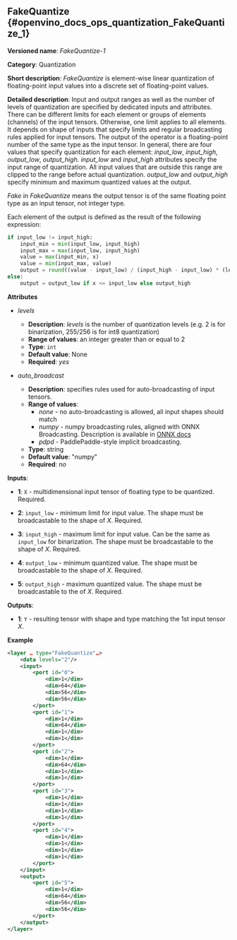 ## FakeQuantize <a name="FakeQuantize"></a> {#openvino_docs_ops_quantization_FakeQuantize_1}

**Versioned name**: *FakeQuantize-1*

**Category**: Quantization

**Short description**: *FakeQuantize* is element-wise linear quantization of floating-point input values into a discrete set of floating-point values.

**Detailed description**: Input and output ranges as well as the number of levels of quantization are specified by dedicated inputs and attributes. There can be different limits for each element or groups of elements (channels) of the input tensors. Otherwise, one limit applies to all elements. It depends on shape of inputs that specify limits and regular broadcasting rules applied for input tensors. The output of the operator is a floating-point number of the same type as the input tensor. In general, there are four values that specify quantization for each element: *input_low*, *input_high*, *output_low*, *output_high*. *input_low* and *input_high* attributes specify the input range of quantization. All input values that are outside this range are clipped to the range before actual quantization. *output_low* and *output_high* specify minimum and maximum quantized values at the output.

*Fake* in *FakeQuantize* means the output tensor is of the same floating point type as an input tensor, not integer type.

Each element of the output is defined as the result of the following expression:

```python
if input_low != input_high:
    input_min = min(input_low, input_high)
    input_max = max(input_low, input_high)
    value = max(input_min, x)
    value = min(input_max, value)
    output = round((value - input_low) / (input_high - input_low) * (levels-1)) / (levels-1) * (output_high - output_low) + output_low
else:
    output = output_low if x <= input_low else output_high
```

**Attributes**

* *levels*

  * **Description**: *levels* is the number of quantization levels (e.g. 2 is for binarization, 255/256 is for int8 quantization)
  * **Range of values**: an integer greater than or equal to 2
  * **Type**: `int`
  * **Default value**: None
  * **Required**: *yes*

* *auto_broadcast*

  * **Description**: specifies rules used for auto-broadcasting of input tensors.
  * **Range of values**:
    * *none* - no auto-broadcasting is allowed, all input shapes should match
    * *numpy* - numpy broadcasting rules, aligned with ONNX Broadcasting. Description is available in <a href="https://github.com/onnx/onnx/blob/master/docs/Broadcasting.md">ONNX docs</a>
    * *pdpd* - PaddlePaddle-style implicit broadcasting.
  * **Type**: string
  * **Default value**: "numpy"
  * **Required**: *no*

**Inputs**:

*   **1**: `X` - multidimensional input tensor of floating type to be quantized. Required.

*   **2**: `input_low` - minimum limit for input value. The shape must be broadcastable to the shape of *X*. Required.

*   **3**: `input_high` - maximum limit for input value. Can be the same as `input_low` for binarization. The shape must be broadcastable to the shape of *X*. Required.

*   **4**: `output_low` - minimum quantized value. The shape must be broadcastable to the shape of *X*. Required.

*   **5**: `output_high` - maximum quantized value. The shape must be broadcastable to the of *X*. Required.

**Outputs**:

*   **1**: `Y` - resulting tensor with shape and type matching the 1st input tensor *X*.

**Example**
```xml
<layer … type="FakeQuantize"…>
    <data levels="2"/>
    <input>
        <port id="0">
            <dim>1</dim>
            <dim>64</dim>
            <dim>56</dim>
            <dim>56</dim>
        </port>
        <port id="1">
            <dim>1</dim>
            <dim>64</dim>
            <dim>1</dim>
            <dim>1</dim>
        </port>
        <port id="2">
            <dim>1</dim>
            <dim>64</dim>
            <dim>1</dim>
            <dim>1</dim>
        </port>
        <port id="3">
            <dim>1</dim>
            <dim>1</dim>
            <dim>1</dim>
            <dim>1</dim>
        </port>
        <port id="4">
            <dim>1</dim>
            <dim>1</dim>
            <dim>1</dim>
            <dim>1</dim>
        </port>
    </input>
    <output>
        <port id="5">
            <dim>1</dim>
            <dim>64</dim>
            <dim>56</dim>
            <dim>56</dim>
        </port>
    </output>
</layer>
```
